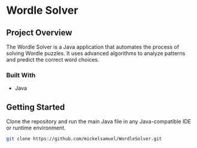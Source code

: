 # Wordle Solver

## Project Overview
The Wordle Solver is a Java application that automates the process of solving Wordle puzzles. It uses advanced algorithms to analyze patterns and predict the correct word choices.

### Built With
- Java

## Getting Started
Clone the repository and run the main Java file in any Java-compatible IDE or runtime environment.

```sh
git clone https://github.com/mickelsamuel/WordleSolver.git
